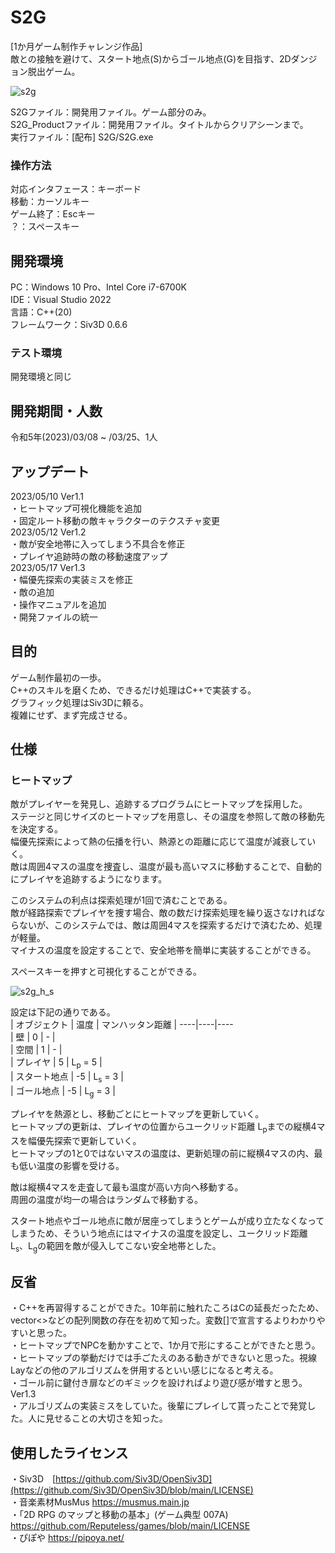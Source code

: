 # S2G
[1か月ゲーム制作チャレンジ作品]  
敵との接触を避けて、スタート地点(S)からゴール地点(G)を目指す、2Dダンジョン脱出ゲーム。  

![s2g](https://github.com/Surimi-FUM/S2G/assets/116449282/006cc80c-11e4-47fe-9b87-7eb16b8045a1)  


S2Gファイル：開発用ファイル。ゲーム部分のみ。  
S2G_Productファイル：開発用ファイル。タイトルからクリアシーンまで。  
実行ファイル：[配布] S2G/S2G.exe  

### 操作方法  
対応インタフェース：キーボード  
移動：カーソルキー  
ゲーム終了：Escキー  
？：スペースキー    

## 開発環境
PC：Windows 10 Pro、Intel Core i7-6700K  
IDE：Visual Studio 2022  
言語：C++(20)  
フレームワーク：Siv3D 0.6.6  
### テスト環境
開発環境と同じ

## 開発期間・人数
令和5年(2023)/03/08 ~ /03/25、1人  

## アップデート  
2023/05/10  Ver1.1  
・ヒートマップ可視化機能を追加  
・固定ルート移動の敵キャラクターのテクスチャ変更  
2023/05/12  Ver1.2  
・敵が安全地帯に入ってしまう不具合を修正  
・プレイヤ追跡時の敵の移動速度アップ  
2023/05/17  Ver1.3  
・幅優先探索の実装ミスを修正  
・敵の追加  
・操作マニュアルを追加  
・開発ファイルの統一  

## 目的
ゲーム制作最初の一歩。  
C++のスキルを磨くため、できるだけ処理はC++で実装する。  
グラフィック処理はSiv3Dに頼る。  
複雑にせず、まず完成させる。  

## 仕様
### ヒートマップ
敵がプレイヤーを発見し、追跡するプログラムにヒートマップを採用した。  
ステージと同じサイズのヒートマップを用意し、その温度を参照して敵の移動先を決定する。  
幅優先探索によって熱の伝播を行い、熱源との距離に応じて温度が減衰していく。  
敵は周囲4マスの温度を捜査し、温度が最も高いマスに移動することで、自動的にプレイヤを追跡するようになります。  

このシステムの利点は探索処理が1回で済むことである。  
敵が経路探索でプレイヤを捜す場合、敵の数だけ探索処理を繰り返さなければならないが、このシステムでは、敵は周囲4マスを探索するだけで済むため、処理が軽量。  
マイナスの温度を設定することで、安全地帯を簡単に実装することができる。  

スペースキーを押すと可視化することができる。  

![s2g_h_s](https://github.com/Surimi-FUM/S2G/assets/116449282/0e7df6f8-6533-4f82-8905-0380d298548c)  

設定は下記の通りである。  
| オブジェクト | 温度 | マンハッタン距離 | 
----|----|----  
| 壁 | 0 | - |  
| 空間 | 1 | - |  
| プレイヤ | 5 | L<sub>p</sub> = 5 |  
| スタート地点 | -5 | L<sub>s</sub> = 3 |  
| ゴール地点 | -5 | L<sub>g</sub> = 3 |  

プレイヤを熱源とし、移動ごとにヒートマップを更新していく。  
ヒートマップの更新は、プレイヤの位置からユークリッド距離 L<sub>p</sub>までの縦横4マスを幅優先探索で更新していく。  
ヒートマップの1と0ではないマスの温度は、更新処理の前に縦横4マスの内、最も低い温度の影響を受ける。  

敵は縦横4マスを走査して最も温度が高い方向へ移動する。  
周囲の温度が均一の場合はランダムで移動する。  

スタート地点やゴール地点に敵が居座ってしまうとゲームが成り立たなくなってしまうため、そういう地点にはマイナスの温度を設定し、ユークリッド距離 L<sub>s</sub>、L<sub>g</sub>の範囲を敵が侵入してこない安全地帯とした。 

## 反省  
・C++を再習得することができた。10年前に触れたころはCの延長だったため、vector<>などの配列関数の存在を初めて知った。変数[]で宣言するよりわかりやすいと思った。  
・ヒートマップでNPCを動かすことで、1か月で形にすることができたと思う。  
・ヒートマップの挙動だけでは手ごたえのある動きができないと思った。視線Layなどの他のアルゴリズムを併用するといい感じになると考える。  
・ゴール前に鍵付き扉などのギミックを設ければより遊び感が増すと思う。  
Ver1.3  
・アルゴリズムの実装ミスをしていた。後輩にプレイして貰ったことで発覚した。人に見せることの大切さを知った。  

## 使用したライセンス
・Siv3D　[https://github.com/Siv3D/OpenSiv3D](https://github.com/Siv3D/OpenSiv3D/blob/main/LICENSE)  
・音楽素材MusMus https://musmus.main.jp  
・「2D RPG のマップと移動の基本」(ゲーム典型 007A)　https://github.com/Reputeless/games/blob/main/LICENSE  
・ぴぽや https://pipoya.net/  

